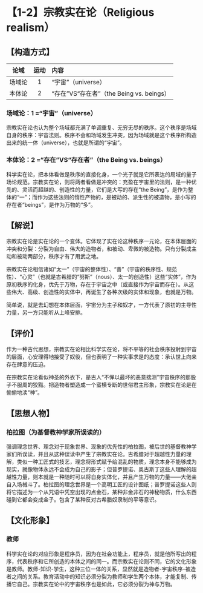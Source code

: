 # 【1-2】宗教实在论（Religious realism）
## 【构造方式】
| 论域 | 运动           | 内容 |
|:----:|:----------------:|:-----|
| 场域论   |1 |  “宇宙”（universe）  |
| 本体论   | 2|  “存在”VS“存在者”（the Being vs. beings）  |


### 场域论：1 =“宇宙”（universe）
宗教实在论也认为整个场域都充满了单调重复、无穷无尽的秩序。这个秩序是场域自身的秩序：宇宙法则。秩序不会和场域发生冲突，因为场域就是这个秩序所构造出来的统一体（universe），也就是所谓的“宇宙”。
### 本体论：2 =“存在”VS“存在者”（the Being vs. beings）
科学实在论，把本体看做是秩序的直接化身，一个光子就是它所表达的局域的量子场论规范。宗教实在论，则将两者看做是冲突的：充盈在宇宙里的法则，是一种优先的、灵活而超越的、创造性的力量，它们是大写的存在“the Being”，是作为整体的“一”；而作为这些法则的惰性产物的，是被动的、派生性的被造物，是小写的存在者“beings”，是作为万物的“多”。

## 【解说】
宗教实在论是实在论的一个变体。它体现了实在论这种秩序一元论，在本体层面的冲突和分裂：分裂为自由、伟大的造物者，和被动、卑微的被造物。只有分裂成主动和被动两部分，秩序才有了用武之地。

宗教实在论相信诸如“太一”（宇宙的整体性）、“善”（宇宙的秩序性、规范性）、“心灵”（也就是古希腊的“努斯”（nous）、太一的创造性）这些“实体”，作为原初秩序的化身，优先于万物，存在于宇宙之中（或直接作为宇宙而存在）。从这些伟大、高级、创造性的实体中，再诞生了各种次级的实体和现象，也就是万物。

简单说，就是去幻想在本体层面，宇宙分为主子和奴才，一方代表了原初的主导性力量，另一方只能听从上峰安排。
## 【评价】
作为一种古代思想，宗教实在论相比科学实在论，将不平等的社会秩序投射到宇宙的层面，心安理得地接受了奴役，但也表明了一种实事求是的态度：承认世上向来存在肆意的压迫。

在宗教实在论看似神圣的外衣下，是古人“不惮以最坏的恶意揣测”宇宙秩序的那股子不服周的狡黠。把造物者塑造成一个蛮横专断的世俗君主形象，宗教实在论是在偷偷地渎“神”。

## 【思想人物】
### 柏拉图（为基督教神学家所误读的）
强调理念世界、理念对于现象世界、现象的优先性的柏拉图，被后世的基督教神学家们所误读，并且从这种误读中产生了宗教实在论。古希腊对于超越性力量的理解，类似一种工匠式的技艺，理念将形式赋予给混乱的物质，理念本身不能够成为现实，就像物体永远不会成为自己的影子；但普罗提诺、奥古斯丁这些人理解的超越性力量，则本就是一种随时可以将自身实体化，并且产生万物的力量——大佬亲自入场械斗了。柏拉图的理念世界是一个高明工匠的设计图纸；普罗提诺这些人则将它描述为一个从咒语中凭空出现的点金石，某种非金非石的神秘物质，什么东西碰到它都会变成金子。包含了某种反对古希腊奴隶制的平等意识。
## 【文化形象】
### 教师
科学实在论的对应形象是程序员，因为在社会功能上，程序员，就是他所写出的程序，代表秩序和它所创造的本体之间的同一。而宗教实在论则不同，它的文化形象是教师。教师-知识-学生，这种三位一体的关系，显然就是造物者-宇宙秩序-被造者之间的关系。教育活动中的知识必须分裂为教师和学生两个本体，才能复制、传播它自己。宗教实在论中的宇宙秩序也是如此，它必须分裂为神与万物。
